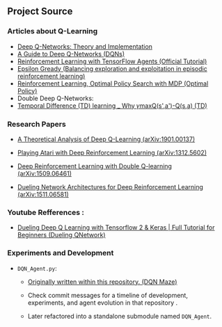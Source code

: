 ## Project Source

### Articles about Q-Learning

- [Deep Q-Networks: Theory and Implementation](https://towardsdatascience.com/deep-q-networks-theory-and-implementation-37543f60dd67)
- [A Guide to Deep Q-Networks (DQNs)](https://medium.com/@jamesnorthfield2001/a-guide-to-deep-q-networks-dqns-806f6f4805f4)
- [Reinforcement Learning with TensorFlow Agents (Official Tutorial)](https://www.tensorflow.org/agents/tutorials/0_intro_rl)
- [Epsilon Gready (Balancing exploration and exploitation in episodic reinforcement learning)](https://www.sciencedirect.com/science/article/abs/pii/S0957417423013039)
- [Reinforcement Learning, Optimal Policy Search with MDP (Optimal Policy)](https://www.geeksforgeeks.org/deep-learning/temporal-difference-td-learning/)
- Double Deep Q-Networks:
- [Temporal Difference (TD) learning \_ Why 𝛾maxQ(s',a')-Q(s,a)
  (TD)](https://www.geeksforgeeks.org/deep-learning/temporal-difference-td-learning/)

### Research Papers

- [A Theoretical Analysis of Deep Q-Learning (arXiv:1901.00137)](https://arxiv.org/abs/1901.00137)
- [Playing Atari with Deep Reinforcement Learning (arXiv:1312.5602)](https://arxiv.org/abs/1312.5602)
- [Deep Reinforcement Learning with Double Q-learning (arXiv:1509.06461)](https://arxiv.org/abs/1509.06461)

- [Dueling Network Architectures for Deep Reinforcement Learning (arXiv:1511.06581)](https://arxiv.org/abs/1511.06581)

### Youtube Refferences :

- [ Dueling Deep Q Learning with Tensorflow 2 & Keras | Full Tutorial for Beginners (Dueling QNetwork)](https://www.youtube.com/watch?v=CoePrz751lg&t=1214s)

### Experiments and Development

- `DQN_Agent.py`:

  - [Originally written within this repository. (DQN Maze)](https://github.com/13biti/DQN_Maze)
  - Check commit messages for a timeline of development, experiments, and agent evolution in that repository .

  - Later refactored into a standalone submodule named `DQN_Agent`.
